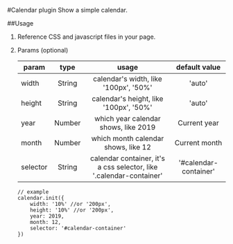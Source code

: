 #Calendar plugin
Show a simple calendar.

##Usage
1. Reference CSS and javascript files in your page.
2. Params (optional)

    param|type|usage|default value
    --|:--:|:--:|:--:
    width|String|calendar's width, like '100px', '50%'|'auto'
    height|String|calendar's height, like '100px', '50%'|'auto'
    year|Number|which year calendar shows, like 2019|Current year
    month|Number|which month calendar shows, like 12|Current month
    selector|String|calendar container, it's a css selector, like '.calendar-container'|'#calendar-container'

    ```
    // example
    calendar.init({
        width: '10%' //or '200px',
        height: '10%' //or '200px',
        year: 2019,
        month: 12,
        selector: '#calendar-container'
    })
    ```
